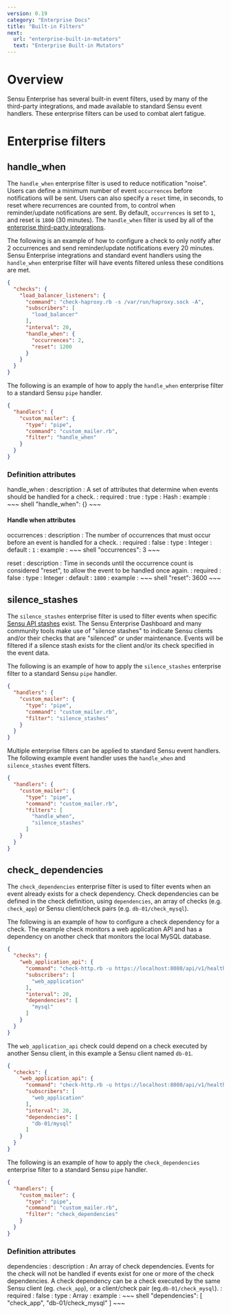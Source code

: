 ```yaml
---
version: 0.19
category: "Enterprise Docs"
title: "Built-in Filters"
next:
  url: "enterprise-built-in-mutators"
  text: "Enterprise Built-in Mutators"
---
```


# Overview

Sensu Enterprise has several built-in event filters, used by many of the third-party integrations, and made available to standard Sensu event handlers. These enterprise filters can be used to combat alert fatigue.

# Enterprise filters

## handle_when

The `handle_when` enterprise filter is used to reduce notification "noise". Users can define a minimum number of event `occurrences` before notifications will be sent. Users can also specify a `reset` time, in seconds, to reset where recurrences are counted from, to control when reminder/update notifications are sent. By default, `occurrences` is set to `1`, and reset is `1800` (30 minutes). The `handle_when` filter is used by all of the [enterprise third-party integrations](enterprise_integrations).

The following is an example of how to configure a check to only notify after 2 occurrences and send reminder/update notifications every 20 minutes. Sensu Enterprise integrations and standard event handlers using the `handle_when` enterprise filter will have events filtered unless these conditions are met.

~~~ json
{
  "checks": {
    "load_balancer_listeners": {
      "command": "check-haproxy.rb -s /var/run/haproxy.sock -A",
      "subscribers": [
        "load_balancer"
      ],
      "interval": 20,
      "handle_when": {
        "occurrences": 2,
        "reset": 1200
      }
    }
  }
}
~~~

The following is an example of how to apply the `handle_when` enterprise filter to a standard Sensu `pipe` handler.

~~~ json
{
  "handlers": {
    "custom_mailer": {
      "type": "pipe",
      "command": "custom_mailer.rb",
      "filter": "handle_when"
    }
  }
}
~~~

### Definition attributes

handle_when
: description
  : A set of attributes that determine when events should be handled for a check.
: required
  : true
: type
  : Hash
: example
  : ~~~ shell
    "handle_when": {}
    ~~~

#### Handle when attributes

occurrences
: description
  : The number of occurrences that must occur before an event is handled for a check.
: required
  : false
: type
  : Integer
: default
  : `1`
: example
  : ~~~ shell
    "occurrences": 3
    ~~~

reset
: description
  : Time in seconds until the occurrence count is considered "reset", to allow the event to be handled once again.
: required
  : false
: type
  : Integer
: default
  : `1800`
: example
  : ~~~ shell
    "reset": 3600
    ~~~

## silence_stashes

The `silence_stashes` enterprise filter is used to filter events when specific [Sensu API stashes](api-stashes) exist. The Sensu Enterprise Dashboard and many community tools make use of "silence stashes" to indicate Sensu clients and/or their checks that are "silenced" or under maintenance. Events will be filtered if a silence stash exists for the client and/or its check specified in the event data.

The following is an example of how to apply the `silence_stashes` enterprise filter to a standard Sensu `pipe` handler.

~~~ json
{
  "handlers": {
    "custom_mailer": {
      "type": "pipe",
      "command": "custom_mailer.rb",
      "filter": "silence_stashes"
    }
  }
}
~~~


Multiple enterprise filters can be applied to standard Sensu event handlers. The following example event handler uses the `handle_when` and `silence_stashes` event filters.

~~~ json
{
  "handlers": {
    "custom_mailer": {
      "type": "pipe",
      "command": "custom_mailer.rb",
      "filters": [
        "handle_when",
        "silence_stashes"
      ]
    }
  }
}
~~~

## check_ dependencies

The `check_dependencies` enterprise filter is used to filter events when an event already exists for a check dependency. Check dependencies can be defined in the check definition, using `dependencies`, an array of checks (e.g. `check_app`) or Sensu client/check pairs (e.g. `db-01/check_mysql`).

The following is an example of how to configure a check dependency for a check. The example check monitors a web application API and has a dependency on another check that monitors the local MySQL database.

~~~ json
{
  "checks": {
    "web_application_api": {
      "command": "check-http.rb -u https://localhost:8080/api/v1/health",
      "subscribers": [
        "web_application"
      ],
      "interval": 20,
      "dependencies": [
        "mysql"
      ]
    }
  }
}
~~~

The `web_application_api` check could depend on a check executed by another Sensu client, in this example a Sensu client named `db-01`.

~~~ json
{
  "checks": {
    "web_application_api": {
      "command": "check-http.rb -u https://localhost:8080/api/v1/health",
      "subscribers": [
        "web_application"
      ],
      "interval": 20,
      "dependencies": [
        "db-01/mysql"
      ]
    }
  }
}
~~~

The following is an example of how to apply the `check_dependencies` enterprise filter to a standard Sensu `pipe` handler.

~~~ json
{
  "handlers": {
    "custom_mailer": {
      "type": "pipe",
      "command": "custom_mailer.rb",
      "filter": "check_dependencies"
    }
  }
}
~~~

### Definition attributes

dependencies
: description
  : An array of check dependencies. Events for the check will not be handled if events exist for one or more of the check dependencies. A check dependency can be a check executed by the same Sensu client (eg. `check_app`), or a client/check pair (eg.`db-01/check_mysql`).
: required
  : false
: type
  : Array
: example
  : ~~~ shell
    "dependencies": [
      "check_app",
      "db-01/check_mysql"
    ]
    ~~~

